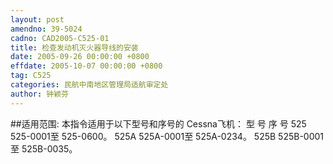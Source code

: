 ```yaml
---
layout: post
amendno: 39-5024
cadno: CAD2005-C525-01
title: 检查发动机灭火器导线的安装
date: 2005-09-26 00:00:00 +0800
effdate: 2005-10-07 00:00:00 +0800
tag: C525
categories: 民航中南地区管理局适航审定处
author: 钟颖芬
---
```


##适用范围:
本指令适用于以下型号和序号的 Cessna飞机：
型 号 序 号
525  525-0001至 525-0600。
525A  525A-0001至 525A-0234。
525B  525B-0001至 525B-0035。


